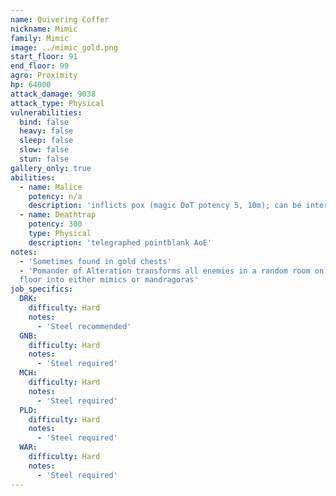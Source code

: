 ```yaml
---
name: Quivering Coffer
nickname: Mimic
family: Mimic
image: ../mimic_gold.png
start_floor: 91
end_floor: 99
agro: Proximity
hp: 64000
attack_damage: 9038
attack_type: Physical
vulnerabilities:
  bind: false
  heavy: false
  sleep: false
  slow: false
  stun: false
gallery_only: true
abilities:
  - name: Malice
    potency: n/a
    description: 'inflicts pox (magic DoT potency 5, 10m); can be interrupted'
  - name: Deathtrap
    potency: 300
    type: Physical
    description: 'telegraphed pointblank AoE'
notes:
  - 'Sometimes found in gold chests'
  - 'Pomander of Alteration transforms all enemies in a random room on the next
  floor into either mimics or mandragoras'
job_specifics:
  DRK:
    difficulty: Hard
    notes:
      - 'Steel recommended'
  GNB:
    difficulty: Hard
    notes:
      - 'Steel required'
  MCH:
    difficulty: Hard
    notes:
      - 'Steel required'
  PLD:
    difficulty: Hard
    notes:
      - 'Steel required'
  WAR:
    difficulty: Hard
    notes:
      - 'Steel required'
---
```

